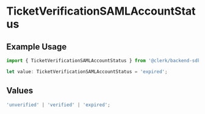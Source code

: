 # TicketVerificationSAMLAccountStatus

## Example Usage

```typescript
import { TicketVerificationSAMLAccountStatus } from '@clerk/backend-sdk/models/components';

let value: TicketVerificationSAMLAccountStatus = 'expired';
```

## Values

```typescript
'unverified' | 'verified' | 'expired';
```
